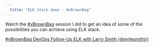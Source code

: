 ```yaml
---
  title: "ELK Stack demo - #vBrownBag"
---
```


Watch the [#vBrownBag](https://twitter.com/hashtag/vbrownbag) session I did to get an idea of some of the possibilities you can achieve using ELK stack.

[#vBrownBag DevOps Follow-Up ELK with Larry Smith (@mrlesmithjr)](https://vimeo.com/121090019)
